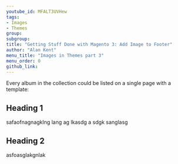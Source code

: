 ```yaml
---
youtube_id: MFALT3UVHew
tags:
- Images
- Themes
group:
subgroup:
title: "Getting Stuff Done with Magento 3: Add Image to Footer"
author: "Alan Kent"
menu_title: "Images in Themes part 3"
menu_order: 0
github_link:
---
```

Every album in the collection could be listed on a single page with a template:

## Heading 1

safaofnagnagklng lang ag lkasdg
a sdgk sanglasg

## Heading 2

asfoasglakgnlak
